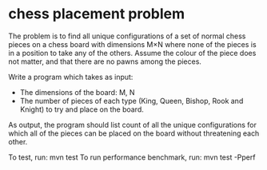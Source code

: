 # chess placement problem

The problem is to find all unique configurations of a set of normal chess pieces on a chess board with dimensions M×N where none of the pieces is in a position to take any of the others. Assume the colour of the piece does not matter, and that there are no pawns among the pieces.

Write a program which takes as input:

- The dimensions of the board: M, N
- The number of pieces of each type (King, Queen, Bishop, Rook and Knight) to try and place on the board.

As output, the program should list count of all the unique configurations for which all of the pieces can be placed on the board without threatening each other.

To test, run: mvn test
To run performance benchmark, run: mvn test -Pperf